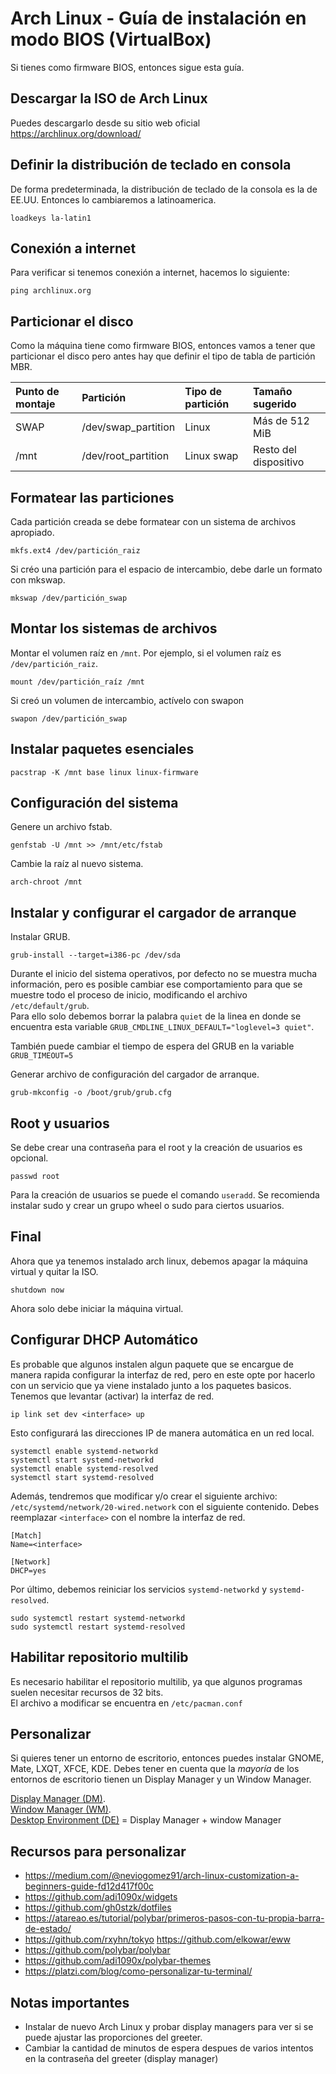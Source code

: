 # Arch Linux - Guía de instalación en modo BIOS (VirtualBox)
Si tienes como firmware BIOS, entonces sigue esta guía.

## Descargar la ISO de Arch Linux
Puedes descargarlo desde su sitio web oficial https://archlinux.org/download/

## Definir la distribución de teclado en consola
De forma predeterminada, la distribución de teclado de la consola es la de EE.UU. Entonces lo cambiaremos a latinoamerica.
```
loadkeys la-latin1
```

## Conexión a internet
Para verificar si tenemos conexión a internet, hacemos lo siguiente:
```
ping archlinux.org
```

## Particionar el disco
Como la máquina tiene como firmware BIOS, entonces vamos a tener que particionar el disco pero antes hay que definir el tipo de tabla de partición MBR.

| Punto de montaje | Partición | Tipo de partición | Tamaño sugerido |
| :--- | :--- | :--- | :--- |
| SWAP | /dev/swap_partition | Linux | Más de 512 MiB |
| /mnt | /dev/root_partition | Linux swap | Resto del dispositivo |

## Formatear las particiones
Cada partición creada se debe formatear con un sistema de archivos apropiado.
```
mkfs.ext4 /dev/partición_raiz
```

Si créo una partición para el espacio de intercambio, debe darle un formato con mkswap.
```
mkswap /dev/partición_swap
```

## Montar los sistemas de archivos
Montar el volumen raíz en `/mnt`. Por ejemplo, si el volumen raíz es `/dev/partición_raiz`.
```
mount /dev/partición_raíz /mnt
```

Si creó un volumen de intercambio, actívelo con swapon
```
swapon /dev/partición_swap
```

## Instalar paquetes esenciales
```
pacstrap -K /mnt base linux linux-firmware
```

## Configuración del sistema
Genere un archivo fstab.
```
genfstab -U /mnt >> /mnt/etc/fstab
```

Cambie la raíz al nuevo sistema.
```
arch-chroot /mnt
```

## Instalar y configurar el cargador de arranque
Instalar GRUB.
```
grub-install --target=i386-pc /dev/sda
```

Durante el inicio del sistema operativos, por defecto no se muestra mucha información, pero es posible cambiar ese comportamiento para que se muestre todo el proceso de inicio, modificando el archivo `/etc/default/grub`.  
Para ello solo debemos borrar la palabra `quiet` de la linea en donde se encuentra esta variable `GRUB_CMDLINE_LINUX_DEFAULT="loglevel=3 quiet"`.

También puede cambiar el tiempo de espera del GRUB en la variable `GRUB_TIMEOUT=5`

Generar archivo de configuración del cargador de arranque.
```
grub-mkconfig -o /boot/grub/grub.cfg
```

## Root y usuarios
Se debe crear una contraseña para el root y la creación de usuarios es opcional.
```
passwd root
```

Para la creación de usuarios se puede el comando `useradd`. Se recomienda instalar sudo y crear un grupo wheel o sudo para ciertos usuarios.

## Final
Ahora que ya tenemos instalado arch linux, debemos apagar la máquina virtual y quitar la ISO.
```
shutdown now
```

Ahora solo debe iniciar la máquina virtual.

## Configurar DHCP Automático
Es probable que algunos instalen algun paquete que se encargue de manera rapida configurar la interfaz de red, pero en este opte por hacerlo con un servicio que ya viene instalado junto a los paquetes basicos.  
Tenemos que levantar (activar) la interfaz de red.
```
ip link set dev <interface> up
```

Esto configurará las direcciones IP de manera automática en un red local.
```
systemctl enable systemd-networkd
systemctl start systemd-networkd
systemctl enable systemd-resolved
systemctl start systemd-resolved
```

Además, tendremos que modificar y/o crear el siguiente archivo: `/etc/systemd/network/20-wired.network` con el siguiente contenido. Debes reemplazar `<interface>` con el nombre la interfaz de red.
```
[Match]
Name=<interface>

[Network]
DHCP=yes
```

Por último, debemos reiniciar los servicios `systemd-networkd` y `systemd-resolved`.
```
sudo systemctl restart systemd-networkd
sudo systemctl restart systemd-resolved
```

## Habilitar repositorio multilib
Es necesario habilitar el repositorio multilib, ya que algunos programas suelen necesitar recursos de 32 bits.  
El archivo a modificar se encuentra en `/etc/pacman.conf`

## Personalizar
Si quieres tener un entorno de escritorio, entonces puedes instalar GNOME, Mate, LXQT, XFCE, KDE.
Debes tener en cuenta que la *mayoría* de los entornos de escritorio tienen un Display Manager y un Window Manager.

[Display Manager (DM)](https://wiki.archlinux.org/title/display_manager).  
[Window Manager (WM)](https://wiki.archlinux.org/title/window_manager).  
[Desktop Environment (DE)](https://wiki.archlinux.org/title/desktop_environment) = Display Manager + window Manager

## Recursos para personalizar
* https://medium.com/@neviogomez91/arch-linux-customization-a-beginners-guide-fd12d417f00c
* https://github.com/adi1090x/widgets
* https://github.com/gh0stzk/dotfiles
* https://atareao.es/tutorial/polybar/primeros-pasos-con-tu-propia-barra-de-estado/
* https://github.com/rxyhn/tokyo
https://github.com/elkowar/eww
* https://github.com/polybar/polybar
* https://github.com/adi1090x/polybar-themes
* https://platzi.com/blog/como-personalizar-tu-terminal/

## Notas importantes
- Instalar de nuevo Arch Linux y probar display managers para ver si se puede ajustar las proporciones del greeter.
- Cambiar la cantidad de minutos de espera despues de varios intentos en la contraseña del greeter (display manager)
